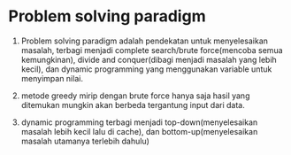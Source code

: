 # Problem solving paradigm

1. Problem solving paradigm adalah pendekatan untuk menyelesaikan masalah, terbagi menjadi complete search/brute force(mencoba semua kemungkinan), divide and conquer(dibagi menjadi masalah yang lebih kecil), dan dynamic programming yang menggunakan variable untuk menyimpan nilai.

2. metode greedy mirip dengan brute force hanya saja hasil yang ditemukan mungkin akan berbeda tergantung input dari data.

3. dynamic programming terbagi menjadi top-down(menyelesaikan masalah lebih kecil lalu di cache), dan bottom-up(menyelesaikan masalah utamanya terlebih dahulu)